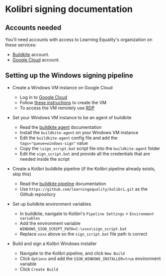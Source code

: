 Kolibri signing documentation
=============================


## Accounts needed

You'll need accounts with access to Learning Equality's organization on these services:

* [Buildkite](https://buildkite.com) account.
* [Google Cloud](https://cloud.google.com/) account.


## Setting up the Windows signing pipeline

* Create a Windows VM instance on Google Cloud
	- Log in to [Google Cloud](https://cloud.google.com/)
	- Follow [these instructions](https://cloud.google.com/compute/docs/instances/create-start-instance) to create the VM
	- To access the VM remotely use [RDP](https://www.microsoft.com/en-us/p/microsoft-remote-desktop/9wzdncrfj3ps)

* Set your Windows VM instance to be an agent of buildkite
	- Read the [buildkite agent](https://buildkite.com/docs/agent/v3) documentation
	- Install the `buildkite-agent` on your Windows VM instance
	- Edit the `buildkite-agent` config file and add the `tags="queue=windows-sign"` value
	- Copy the `\sign_script.bat` script file into the `buildkite-agent` folder
	- Edit the `sign_script.bat` and provide all the credentials that are needed inside the script

* Create a Kolibri buildkite pipeline (if the Kolibri pipeline already exists, skip this)
	- Read the [buildkite pipeline](https://buildkite.com/docs/pipelines) documentation
	- Use `https://github.com/learningequality/kolibri.git` as the Github repository

* Set up buildkite environment variables
	- In buildkite, navigate to Kolibri's `Pipeline Settings` > `Environment variables`
	- Add the environment variable `WINDOWS_SIGN_SCRIPT_PATH=C:\xxxx\sign_script.bat`
	- Replace `xxxx` above so the `sign_script.bat` file path is correct

* Build and sign a Kolibri Windows installer
	- Navigate to the Kolibri pipeline, and click `New Build`
	- Click `Options` and add the `SIGN_WINDOWS_INSTALLER=true` environment variable
	- Click `Create Build`

